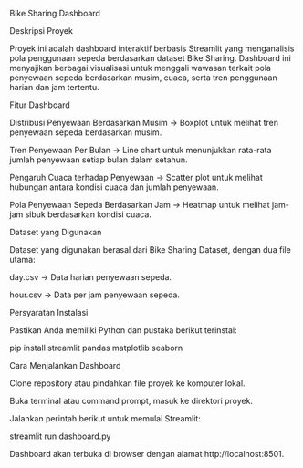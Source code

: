 Bike Sharing Dashboard

Deskripsi Proyek

Proyek ini adalah dashboard interaktif berbasis Streamlit yang menganalisis pola penggunaan sepeda berdasarkan dataset Bike Sharing. Dashboard ini menyajikan berbagai visualisasi untuk menggali wawasan terkait pola penyewaan sepeda berdasarkan musim, cuaca, serta tren penggunaan harian dan jam tertentu.

Fitur Dashboard

Distribusi Penyewaan Berdasarkan Musim → Boxplot untuk melihat tren penyewaan sepeda berdasarkan musim.

Tren Penyewaan Per Bulan → Line chart untuk menunjukkan rata-rata jumlah penyewaan setiap bulan dalam setahun.

Pengaruh Cuaca terhadap Penyewaan → Scatter plot untuk melihat hubungan antara kondisi cuaca dan jumlah penyewaan.

Pola Penyewaan Sepeda Berdasarkan Jam → Heatmap untuk melihat jam-jam sibuk berdasarkan kondisi cuaca.

Dataset yang Digunakan

Dataset yang digunakan berasal dari Bike Sharing Dataset, dengan dua file utama:

day.csv → Data harian penyewaan sepeda.

hour.csv → Data per jam penyewaan sepeda.

Persyaratan Instalasi

Pastikan Anda memiliki Python dan pustaka berikut terinstal:

pip install streamlit pandas matplotlib seaborn

Cara Menjalankan Dashboard

Clone repository atau pindahkan file proyek ke komputer lokal.

Buka terminal atau command prompt, masuk ke direktori proyek.

Jalankan perintah berikut untuk memulai Streamlit:

streamlit run dashboard.py

Dashboard akan terbuka di browser dengan alamat http://localhost:8501.